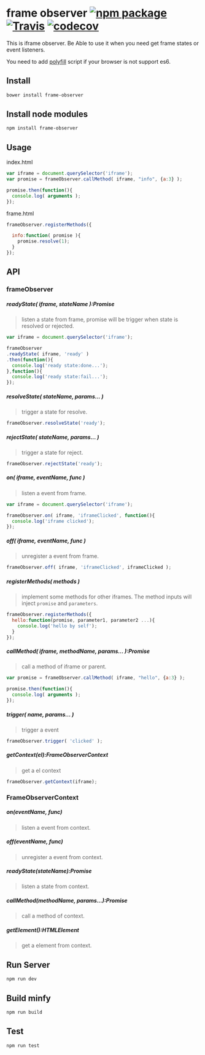 frame observer [![npm package][npm-badge]][npm] [![Travis][build-badge]][build] [![codecov][codecov-badge]][codecov] 
==================================

This is iframe observer. Be Able to use it when you need get frame states or event listeners.

You need to add [polyfill](https://github.com/JasonBerry/babel-es6-polyfill) script if your browser is not support es6.

## Install

```bash
bower install frame-observer
```

## Install node modules

```bash
npm install frame-observer
```

## Usage

index.html

```js
var iframe = document.querySelector('iframe');
var promise = frameObserver.callMethod( iframe, "info", {a:3} );

promise.then(function(){
  console.log( arguments );
});
```

frame.html

```js
frameObserver.registerMethods({

  info:function( promise ){
    promise.resolve(1);
  }
});
```

## API

### frameObserver

##### readyState( iframe, stateName ):Promise
> listen a state from frame, promise will be trigger when state is resolved or rejected.

```js
var iframe = document.querySelector('iframe');

frameObserver
.readyState( iframe, 'ready' )
.then(function(){
  console.log('ready state:done...');
},function(){
  console.log('ready state:fail...');
});
```

##### resolveState( stateName, params... )
> trigger a state for resolve.

```js
frameObserver.resolveState('ready');
```

##### rejectState( stateName, params... )
> trigger a state for reject.

```js
frameObserver.rejectState('ready');
```

##### on( iframe, eventName, func )
> listen a event from frame.

```js
var iframe = document.querySelector('iframe');

frameObserver.on( iframe, 'iframeClicked', function(){
  console.log('iframe clicked');
});
```

##### off( iframe, eventName, func )
> unregister a event from frame.

```js
frameObserver.off( iframe, 'iframeClicked', iframeClicked );
```

##### registerMethods( methods )
> implement some methods for other iframes. The method inputs will inject `promise` and `parameters`.

```js
frameObserver.registerMethods({
  hello:function(promise, parameter1, parameter2 ...){
    console.log('hello by self');
  }
});
```

##### callMethod( iframe, methodName, params... ):Promise
> call a method of iframe or parent.

```js
var promise = frameObserver.callMethod( iframe, "hello", {a:3} );

promise.then(function(){
  console.log( arguments );
});
```

##### trigger( name, params... )
> trigger a event

```js
frameObserver.trigger( 'clicked' );
```

##### getContext(el):FrameObserverContext
> get a el context

```js
frameObserver.getContext(iframe);
```

### FrameObserverContext

##### on(eventName, func)
> listen a event from context.

##### off(eventName, func)
> unregister a event from context.


##### readyState(stateName):Promise
> listen a state from context.

##### callMethod(methodName, params...):Promise
> call a method of context.

##### getElement():HTMLElement
> get a element from context.

## Run Server

```bash
npm run dev
```

## Build minfy

```bash
npm run build
```

## Test

```bash
npm run test
```

[npm-badge]: https://img.shields.io/npm/v/frame-observer.svg?style=flat-square
[npm]: https://www.npmjs.com/package/frame-observer
 
[build-badge]: https://img.shields.io/travis/eHanlin/frame-observer/master.svg?style=flat-square
[build]: https://travis-ci.org/eHanlin/frame-observer
 
[codecov-badge]: https://codecov.io/gh/eHanlin/frame-observer/branch/master/graph/badge.svg
[codecov]: https://codecov.io/gh/eHanlin/frame-observer

